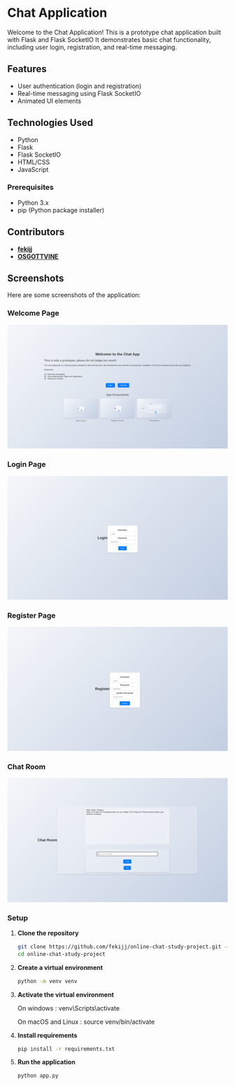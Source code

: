 # Chat Application

Welcome to the Chat Application! This is a prototype chat application built with Flask and Flask SocketIO It demonstrates basic chat functionality, including user login, registration, and real-time messaging.

## Features

- User authentication (login and registration)
- Real-time messaging using Flask SocketIO
- Animated UI elements

## Technologies Used

- Python
- Flask
- Flask SocketIO
- HTML/CSS
- JavaScript

### Prerequisites

- Python 3.x
- pip (Python package installer)

## Contributors

- **[fekijj](https://github.com/fekijj)**
- **[OSGOTTVINE](https://github.com/OSGOTTVINE)**

## Screenshots

Here are some screenshots of the application:

### Welcome Page
![Welcome Page](static/css/images/welcome_image.png)

### Login Page
![Login Page](static/css/images/login_image.png)

### Register Page
![Register Page](static/css/images/reg_image.png)

### Chat Room
![Chat Room](static/css/images/chat_image.png)


### Setup

1. **Clone the repository**

   ```bash
   git clone https://github.com/fekijj/online-chat-study-project.git -b recode
   cd online-chat-study-project

2. **Create a virtual environment**

    ```bash
    python -m venv venv

3. **Activate the virtual environment**

    On windows :
        venv\Scripts\activate

    On macOS and Linux :
        source venv/bin/activate

4. **Install requirements**

    ```bash
    pip install -r requirements.txt

5. **Run the application**

    ```bash
    python app.py
